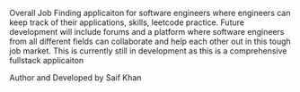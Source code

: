 Overall Job Finding applicaiton for software engineers where engineers can keep track of their applications,
skills, leetcode practice. Future development will include forums and a platform where software engineers from all different fields
can collaborate and help each other out in this tough job market. This is currently still in development as this is a comprehensive fullstack applicaiton

Author and Developed by Saif Khan
